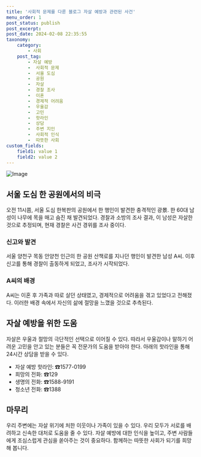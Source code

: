 ```yaml
---
title: '사회적 문제를 다룬 블로그 자살 예방과 관련된 사건'
menu_order: 1
post_status: publish
post_excerpt: 
post_date: 2024-02-08 22:35:55
taxonomy:
    category:
        - 사회
    post_tag:
        - 자살 예방
        -  사회적 문제
        -  서울 도심
        -  공원
        -  자살
        -  경찰 조사
        -  이혼
        -  경제적 어려움
        -  우울감
        -  고민
        -  핫라인
        -  상담
        -  주변 지인
        -  사회적 인식
        -  따뜻한 사회
custom_fields:
    field1: value 1
    field2: value 2
---
```


![Image](https://imgnews.pstatic.net/image/079/2024/02/08/0003862279_001_20240208175401177.jpg?type=w647)

## 서울 도심 한 공원에서의 비극
오전 11시쯤, 서울 도심 한복판의 공원에서 한 행인이 발견한 충격적인 광景. 한 60대 남성이 나무에 목을 매고 숨진 채 발견되었다. 경찰과 소방의 조사 결과, 이 남성은 자살한 것으로 추정되며, 현재 경찰은 사건 경위를 조사 중이다.
### 신고와 발견
서울 양천구 목동 안양천 인근의 한 공원 산책로를 지나던 행인이 발견한 남성 A씨. 이후 신고를 통해 경찰이 출동하게 되었고, 조사가 시작되었다.
### A씨의 배경
A씨는 이혼 후 가족과 따로 살던 상태였고, 경제적으로 어려움을 겪고 있었다고 전해졌다. 이러한 배경 속에서 자신의 삶에 절망을 느꼈을 것으로 추측된다.
## 자살 예방을 위한 도움
자살은 우울과 절망의 극단적인 선택으로 이어질 수 있다. 따라서 우울감이나 말하기 어려운 고민을 안고 있는 분들은 꼭 전문가의 도움을 받아야 한다. 아래의 핫라인을 통해 24시간 상담을 받을 수 있다.
- 자살 예방 핫라인: ☎1577-0199
- 희망의 전화: ☎129
- 생명의 전화: ☎1588-9191
- 청소년 전화: ☎1388
## 마무리
우리 주변에는 자살 위기에 처한 이웃이나 가족이 있을 수 있다. 우리 모두가 서로를 배려하고 신속한 대처로 도움을 줄 수 있다. 자살 예방에 대한 인식을 높이고, 주변 사람들에게 조심스럽게 관심을 쏟아주는 것이 중요하다. 함께하는 따뜻한 사회가 되기를 희망해 봅니다.
